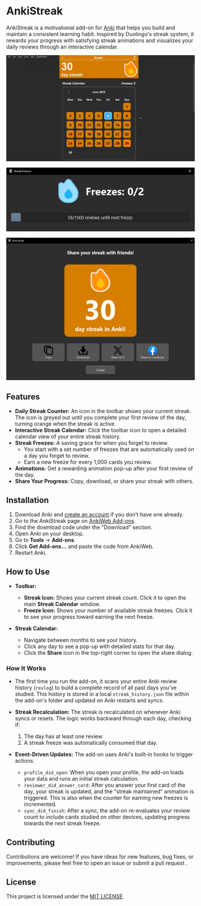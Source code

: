 # AnkiStreak 

AnkiStreak is a motivational add-on for [Anki](https://apps.ankiweb.net/) that helps you build and maintain a consistent learning habit. Inspired by Duolingo's streak system, it rewards your progress with satisfying streak animations and visualizes your daily reviews through an interactive calendar.

![AnkiStreak Screenshot](preview/StreakCalendarPreview.gif)

![AnkiStreak Screenshot](preview/StreakFreezePreview.png)

![AnkiStreak Screenshot](preview/StreakSharePreview.png)

## Features

- **Daily Streak Counter:** An icon in the toolbar shows your current streak. The icon is greyed out until you complete your first review of the day, turning orange when the streak is active.
- **Interactive Streak Calendar:** Click the toolbar icon to open a detailed calendar view of your entire streak history.
- **Streak Freezes:** A saving grace for when you forget to review.
    - You start with a set number of freezes that are automatically used on a day you forget to review.
    - Earn a new freeze for every 1,000 cards you review.
- **Animations:** Get a rewarding animation pop-up after your first review of the day.
- **Share Your Progress:** Copy, download, or share your streak with others. 

## Installation

1. Download Anki and [create an account]((https://ankiweb.net/)) if you don't have one already.
2. Go to the AnkiStreak page on [AnkiWeb Add-ons](https://ankiweb.net/shared/addons/).
3. Find the download code under the "Download" section.
4.  Open Anki on your desktop.
5.  Go to **Tools** -> **Add-ons**.
6.  Click **Get Add-ons...** and paste the code from AnkiWeb.
7.  Restart Anki.

## How to Use
- **Toolbar:**
    - **Streak Icon:** Shows your current streak count. Click it to open the main **Streak Calendar** window.
    - **Freeze Icon:** Shows your number of available streak freezes. Click it to see your progress toward earning the next freeze.

- **Streak Calendar:**
    - Navigate between months to see your history.
    - Click any day to see a pop-up with detailed stats for that day.
    - Click the **Share** icon in the top-right corner to open the share dialog.



### How It Works

*   The first time you run the add-on, it scans your entire Anki review history (`revlog`) to build a complete record of all past days you've studied. This history is stored in a local `streak_history.json` file within the add-on's folder and updated on Anki restarts and syncs.

*   **Streak Recalculation:**  The streak is recalculated on whenever Anki syncs or resets. The logic works backward through each day, checking if:
    1.  The day has at least one review.
    2.  A streak freeze was automatically consumed that day.

*   **Event-Driven Updates:** The add-on uses Anki's built-in hooks to trigger actions.
    - `profile_did_open`: When you open your profile, the add-on loads your data and runs an initial streak calculation.
    - `reviewer_did_answer_card`: After you answer your first card of the day, your streak is updated, and the "streak maintained" animation is triggered. This is also when the counter for earning new freezes is incremented.
    - `sync_did_finish`: After a sync, the add-on re-evaluates your review count to include cards studied on other devices, updating progress towards the next streak freeze.

## Contributing

Contributions are welcome! If you have ideas for new features, bug fixes, or improvements, please feel free to open an issue or submit a pull request .

## License

This project is licensed under the [MIT LICENSE](LICENSE).

